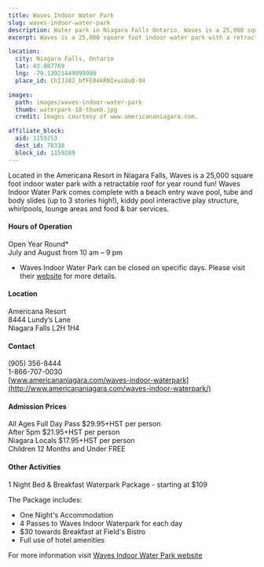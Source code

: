 ```yaml
---
title: Waves Indoor Water Park
slug: waves-indoor-water-park
description: Water park in Niagara Falls Ontario. Waves is a 25,000 square foot indoor water park with a retractable roof for year round fun!
excerpt: Waves is a 25,000 square foot indoor water park with a retractable roof for year round fun!

location:
  city: Niagara Falls, Ontario
  lat: 43.087769
  lng: -79.13921449999999
  place_id: ChIJJ82_bfFE04kRNIeuiOuQ-94

images:
  path: images/waves-indoor-water-park
  thumb: waterpark-18-thumb.jpg
  credit: Images courtesy of www.americananiagara.com.

affiliate_block:
  aid: 1159253
  dest_id: 76338
  block_id: 1159289
---
```

Located in the Americana Resort in Niagara Falls, Waves is a 25,000 square foot indoor water park with a retractable roof for year round fun! Waves Indoor Water Park comes complete with a beach entry wave pool, tube and body slides (up to 3 stories high!), kiddy pool interactive play structure, whirlpools, lounge areas and food & bar services.

#### Hours of Operation
Open Year Round*  
July and August from 10 am – 9 pm  
* Waves Indoor Water Park can be closed on specific days.  Please visit their [website](http://www.americananiagara.com/waves-indoor-waterpark/waterpark-hours-operations/) for more details.   

#### Location
Americana Resort  
8444 Lundy’s Lane  
Niagara Falls L2H 1H4  

#### Contact
(905) 356-8444  
1-866-707-0030  
[www.americananiagara.com/waves-indoor-waterpark](http://www.americananiagara.com/waves-indoor-waterpark/)

#### Admission Prices
All Ages Full Day Pass $29.95+HST per person  
After 5pm $21.95+HST per person  
Niagara Locals $17.95+HST per person  
Children 12 Months and Under FREE  


#### Other Activities
1 Night Bed & Breakfast Waterpark Package - starting at $109  

The Package includes:  
- One Night's Accommodation  
- 4 Passes to Waves Indoor Waterpark for each day  
- $30 towards Breakfast at Field's Bistro  
- Full use of hotel amenities  

For more information visit [Waves Indoor Water Park website](http://www.americananiagara.com/waves-indoor-waterpark/)
